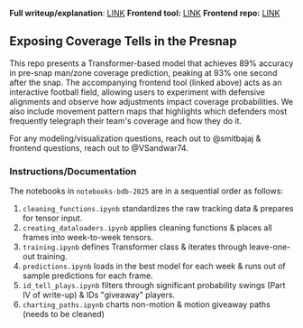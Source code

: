 ﻿**Full writeup/explanation**: [LINK](https://www.kaggle.com/code/smitbajaj/set-a-framework-to-evaluate-edge-setters) 
**Frontend tool:**  [LINK](https://www.kaggle.com/code/smitbajaj/set-a-framework-to-evaluate-edge-setters) 
**Frontend repo:**  [LINK](https://github.com/VSandwar74/NFL) 

## Exposing Coverage Tells in the Presnap

This repo presents a Transformer-based model that achieves 89% accuracy in pre-snap man/zone coverage prediction, peaking at 93% one second after the snap. The accompanying frontend tool (linked above) acts as an interactive football field, allowing users to experiment with defensive alignments and observe how adjustments impact coverage probabilities. We also include movement pattern maps that highlights which defenders most frequently telegraph their team's coverage and how they do it. 

For any modeling/visualization questions, reach out to @smitbajaj & frontend questions, reach out to @VSandwar74.

### Instructions/Documentation
The notebooks in `notebooks-bdb-2025` are in a sequential order as follows:
 1. `cleaning_functions.ipynb` standardizes the raw tracking data & prepares for tensor input.
 2. `creating_dataloaders.ipynb` applies cleaning functions & places all frames into week-to-week tensors.
 3. `training.ipynb` defines Transformer class & iterates through leave-one-out training.
 4.   `predictions.ipynb` loads in the best model for each week & runs out of sample predictions for each frame.
 5. `id_tell_plays.ipynb` filters through significant probability swings (Part IV of write-up) & IDs "giveaway" players.
 6. `charting_paths.ipynb` charts non-motion & motion giveaway paths (needs to be cleaned)
